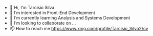 - 👋 Hi, I’m Tarcisio Silva
- 👀 I’m interested in Front-End Development
- 🌱 I’m currently learning Analysis and Systems Development
- 💞️ I’m looking to collaborate on ...
- 📫 How to reach me https://www.xing.com/profile/Tarcisio_Silva2/cv

<!---
Tarcisio2code/Tarcisio2code is a ✨ special ✨ repository because its `README.md` (this file) appears on your GitHub profile.
You can click the Preview link to take a look at your changes.
--->
